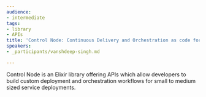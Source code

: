 ```yaml
---
audience:
- intermediate
tags:
- library
- APIs
title: 'Control Node: Continuous Delivery and Orchestration as code for Elixir'
speakers:
- _participants/vanshdeep-singh.md

---
```

Control Node is an Elixir library offering APIs which allow developers to build custom deployment and orchestration workflows for small to medium sized service deployments.